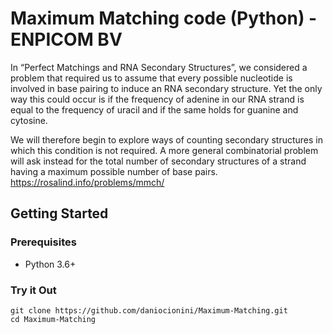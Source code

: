 # Maximum Matching code (Python) - ENPICOM BV
In “Perfect Matchings and RNA Secondary Structures”, we considered a problem that required us to assume that every possible nucleotide is involved in base pairing to induce an RNA secondary structure. Yet the only way this could occur is if the frequency of adenine in our RNA strand is equal to the frequency of uracil and if the same holds for guanine and cytosine.

We will therefore begin to explore ways of counting secondary structures in which this condition is not required. A more general combinatorial problem will ask instead for the total number of secondary structures of a strand having a maximum possible number of base pairs.
https://rosalind.info/problems/mmch/
## Getting Started
### Prerequisites
* Python 3.6+

### Try it Out
```
git clone https://github.com/daniocionini/Maximum-Matching.git
cd Maximum-Matching
```


